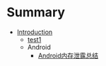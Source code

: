 # Summary

* [Introduction](README.md)
  * [test1](test1.md)
  * Android
    * [Android内存泄露总结](Android/Android内存泄露总结.md)



